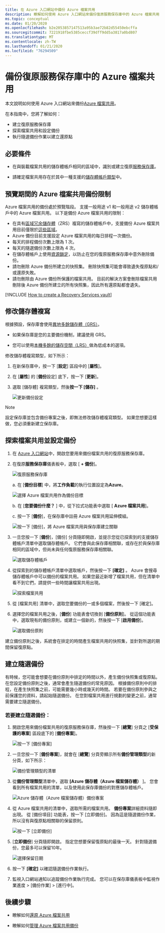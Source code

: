 ```yaml
---
title: 在 Azure 入口網站中備份 Azure 檔案共用
description: 瞭解如何使用 Azure 入口網站來備份復原服務保存庫中的 Azure 檔案共用
ms.topic: conceptual
ms.date: 01/20/2020
ms.openlocfilehash: b2e2053857147513a95b3ae72b82d55450ebcffa
ms.sourcegitcommit: 7221918fbe5385ceccf39dff9dd5a3817a0bd807
ms.translationtype: MT
ms.contentlocale: zh-TW
ms.lasthandoff: 01/21/2020
ms.locfileid: "76294509"
---
```

# <a name="back-up-azure-file-shares-in-a-recovery-services-vault"></a>備份復原服務保存庫中的 Azure 檔案共用

本文說明如何使用 Azure 入口網站來備份[Azure 檔案共用](https://docs.microsoft.com/azure/storage/files/storage-files-introduction)。

在本指南中，您將了解如何：

* 建立復原服務保存庫
* 探索檔案共用和設定備份
* 執行隨選備份作業以建立還原點

## <a name="prerequisites"></a>必要條件

* 在與裝載檔案共用的儲存體帳戶相同的區域中，識別或建立復原[服務保存庫](#create-a-recovery-services-vault)。

* 請確定檔案共用存在於其中一種支援的[儲存體帳戶類型](#limitations-for-azure-file-share-backup-during-preview)中。

## <a name="limitations-for-azure-file-share-backup-during-preview"></a>預覽期間的 Azure 檔案共用備份限制

Azure 檔案共用的備份處於預覽階段。 支援一般用途 v1 和一般用途 v2 儲存體帳戶中的 Azure 檔案共用。 以下是備份 Azure 檔案共用的限制：

* 在具有[區域冗余儲存體](https://docs.microsoft.com/azure/storage/common/storage-redundancy-zrs)（ZRS）複寫的儲存體帳戶中，支援備份 Azure 檔案共用目前僅限於[這些區域](https://docs.microsoft.com/azure/backup/backup-azure-files-faq#in-which-geos-can-i-back-up-azure-file-shares)。
* Azure 備份目前支援設定 Azure 檔案共用的每日排程一次備份。
* 每天的排程備份次數上限為 1 次。
* 每天的隨選備份次數上限為 4 次。
* 在儲存體帳戶上使用[資源鎖定](https://docs.microsoft.com/cli/azure/resource/lock?view=azure-cli-latest)，以防止在您的復原服務保存庫中意外刪除備份。
* 請勿刪除 Azure 備份所建立的快照集。 刪除快照集可能會導致遺失復原點和/或還原失敗。
* 請勿刪除由 Azure 備份所保護的檔案共用。 目前的解決方案會刪除檔案共用刪除後 Azure 備份所建立的所有快照集，因此所有還原點都會遺失。

[!INCLUDE [How to create a Recovery Services vault](../../includes/backup-create-rs-vault.md)]

## <a name="modify-storage-replication"></a>修改儲存體複寫

根據預設，保存庫會使用[異地多餘儲存體（GRS）](https://docs.microsoft.com/azure/storage/common/storage-redundancy-grs)。

* 如果保存庫是您的主要備份機制，建議使用 GRS。

* 您可以使用[本機多餘的儲存空間（LRS）](https://docs.microsoft.com/azure/storage/common/storage-redundancy-lrs?toc=%2fazure%2fstorage%2fblobs%2ftoc.json)做為低成本的選項。

修改儲存體複寫類型，如下所示：

1. 在新保存庫中，按一下 [**設定**] 區段中的 [**屬性**]。

2. 在 [**屬性**] 的 [**備份**設定] 底下，按一下 [**更新**]。

3. 選取 [儲存體] 複寫類型，然後**按一下 [儲存]** 。

    ![更新備份設定](./media/backup-afs/backup-configuration.png)

> [!NOTE]
> 設定保存庫並包含備份專案之後，即無法修改儲存體複寫類型。 如果您想要這樣做，您必須重新建立保存庫。
>

## <a name="discover-file-shares-and-configure-backup"></a>探索檔案共用並設定備份

1. 在  [Azure 入口網站](https://portal.azure.com/)中，開啟您要用來備份檔案共用的復原服務保存庫。

2. 在復原**服務保存庫**儀表板中，選取 [ **+ 備份**]。

   ![復原服務保存庫](./media/backup-afs/recovery-services-vault.png)

   a. 在 [**備份目標**] 中，將**工作負載**的執行位置設定為**Azure**。

    ![選擇 Azure 檔案共用作為備份目標](./media/backup-afs/backup-goal.png)

    b.    在 [**您要備份什麼？** ] 中，從下拉式功能表中選取 [ **Azure 檔案共用**]。

    c.    按一下 [**備份**]，在保存庫中註冊 Azure 檔案共用延伸模組。

      ![按一下 [備份]，將 Azure 檔案共用與保存庫建立關聯](./media/backup-afs/register-extension.png)

3. 一旦您按一下 [**備份**]，[備份] 分頁隨即開啟，並提示您從已探索到的支援儲存體帳戶清單中選取儲存體帳戶。 它們會與此保存庫相關聯，或存在於與保存庫相同的區域中，但尚未與任何復原服務保存庫相關聯。

   ![選取儲存體帳戶](./media/backup-afs/select-storage-account.png)

4. 從探索到的儲存體帳戶清單中選取帳戶，然後按一下 **[確定]** 。 Azure 會搜尋儲存體帳戶中可以備份的檔案共用。 如果您最近新增了檔案共用，但在清單中看不到它們，請提供一些時間讓檔案共用出現。

    ![探索檔案共用](./media/backup-afs/discovering-file-shares.png)

5. 從 [檔案共用] 清單中，選取您要備份的一或多個檔案，然後按一下 [確定]。

6. 選擇您的檔案共用之後，[**備份**] 功能表會切換到 [**備份原則**]。 從這個功能表中，選取現有的備份原則，或建立一個新的，然後按一下 [**啟用備份**]。

    ![選取備份原則](./media/backup-afs/select-backup-policy.png)

建立備份原則之後，系統會在排定的時間產生檔案共用的快照集，並針對所選的期間保留復原點。

## <a name="create-an-on-demand-backup"></a>建立隨選備份

有時候，您可能會想要在備份原則中排定的時間以外，產生備份快照集或復原點。 在您設定備份原則之後，通常會產生隨選備份的常見原因。 根據備份原則中的排程，在產生快照集之前，可能需要幾小時或幾天的時間。 若要在備份原則參與之前保護您的資料，請起始隨選備份。 在您對檔案共用進行規劃的變更之前，通常需要建立隨選備份。

### <a name="to-create-an-on-demand-backup"></a>若要建立隨選備份：

1. 開啟您用來備份檔案共用的復原服務保存庫，然後按一下 [**總覽**] 分頁之 [**受保護的專案**] 區段底下的 [**備份專案**]。

   ![按一下 [備份專案]](./media/backup-afs/backup-items.png)

2. 一旦您按一下 [**備份專案**]，就會在 [**總覽**] 分頁旁顯示所有**備份管理類型**的新分頁，如下所示：

   ![備份管理類型的清單](./media/backup-afs/backup-management-types.png)

3. 從**備份管理類型**清單中，選取 **[Azure 儲存體（Azure 檔案儲存體）** ]。 您會看到所有檔案共用的清單，以及使用此保存庫備份的對應儲存體帳戶。

   ![Azure 儲存體（Azure 檔案儲存體）備份專案](./media/backup-afs/azure-files-backup-items.png)

4. 從 Azure 檔案共用的清單中，選取所需的檔案共用。 **備份專案**詳細資料隨即出現。 從 [備份項目] 功能表，按一下 [立即備份]。 因為這是隨選備份作業，所以沒有與復原點相關聯的保留原則。

   ![按一下 [立即備份]](./media/backup-afs/backup-now.png)

5. [**立即備份**] 分頁隨即開啟。 指定您想要保留復原點的最後一天。 針對隨選備份，您最多可以保留10年。

   ![選擇保留日期](./media/backup-afs/retention-date.png)

6. 按一下 **[確定]** 以確認隨選備份作業執行。

7. 監視入口網站通知以追蹤備份作業執行完成。 您可以在保存庫儀表板中監視作業進度 > [備份作業] > [進行中]。

## <a name="next-steps"></a>後續步驟

* 瞭解如何[還原 Azure 檔案共用](restore-afs.md)

* 瞭解如何[管理 Azure 檔案共用備份](manage-afs-backup.md)
